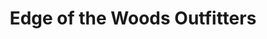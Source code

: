 ---
title: "Edge of the Woods Outfitters"
url: /delaware-water-gap/edge-of-the-woods-outfitters/
shop: outdoor
---